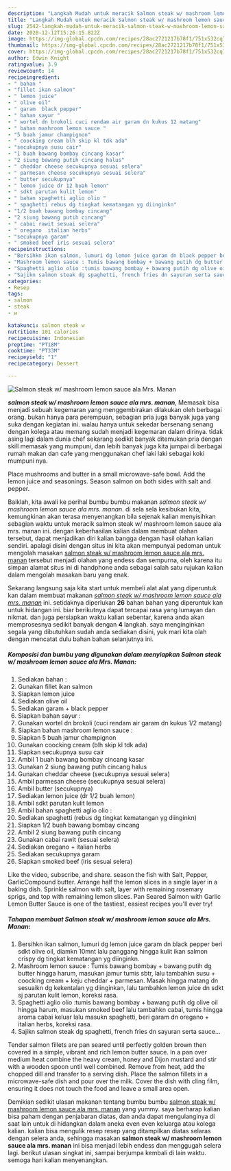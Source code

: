 ```yaml
---
description: "Langkah Mudah untuk meracik Salmon steak w/ mashroom lemon sauce ala Mrs. Manan yang Lezat Sekali"
title: "Langkah Mudah untuk meracik Salmon steak w/ mashroom lemon sauce ala Mrs. Manan yang Lezat Sekali"
slug: 2542-langkah-mudah-untuk-meracik-salmon-steak-w-mashroom-lemon-sauce-ala-mrs-manan-yang-lezat-sekali
date: 2020-12-12T15:26:15.822Z
image: https://img-global.cpcdn.com/recipes/28ac2721217b78f1/751x532cq70/salmon-steak-w-mashroom-lemon-sauce-ala-mrs-manan-foto-resep-utama.jpg
thumbnail: https://img-global.cpcdn.com/recipes/28ac2721217b78f1/751x532cq70/salmon-steak-w-mashroom-lemon-sauce-ala-mrs-manan-foto-resep-utama.jpg
cover: https://img-global.cpcdn.com/recipes/28ac2721217b78f1/751x532cq70/salmon-steak-w-mashroom-lemon-sauce-ala-mrs-manan-foto-resep-utama.jpg
author: Edwin Knight
ratingvalue: 3.9
reviewcount: 14
recipeingredient:
- " bahan "
- "fillet ikan salmon"
- " lemon juice"
- " olive oil"
- " garam  black pepper"
- " bahan sayur "
- " wortel dn brokoli cuci rendam air garam dn kukus 12 matang"
- " bahan mashroom lemon sauce "
- "5 buah jamur champignon"
- " coocking cream blh skip kl tdk ada"
- "secukupnya susu cair"
- "1 buah bawang bombay cincang kasar"
- "2 siung bawang putih cincang halus"
- " cheddar cheese secukupnya sesuai selera"
- " parmesan cheese secukupnya sesuai selera"
- " butter secukupnya"
- " lemon juice dr 12 buah lemon"
- " sdkt parutan kulit lemon"
- " bahan spaghetti aglio olio "
- " spaghetti rebus dg tingkat kematangan yg diinginkn"
- "1/2 buah bawang bombay cincang"
- "2 siung bawang putih cincang"
- " cabai rawit sesuai selera"
- " oregano  italian herbs"
- "secukupnya garam"
- " smoked beef iris sesuai selera"
recipeinstructions:
- "Bersihkn ikan salmon, lumuri dg lemon juice garam dn black pepper beri sdkt olive oil, diamkn 10mnt lalu panggang hingga kulit ikan salmon crispy dg tingkat kematangan yg diinginkn."
- "Mashroom lemon sauce : Tumis bawang bombay + bawang putih dg butter hingga harum, masukan jamur tumis sbtr, lalu tambahkn susu + coocking cream + keju cheddar + parmesan. Masak hingga matang dn sesuaikn dg kekentalan yg diinginkan, lalu tambahkn lemon juice dn sdkt sj parutan kulit lemon, koreksi rasa."
- "Spaghetti aglio olio :tumis bawang bombay + bawang putih dg olive oil hingga harum, masukan smoked beef lalu tambahkn cabai, tumis hingga aroma cabai keluar lalu masukn spaghetti, beri garam dn oregano + italian herbs, koreksi rasa."
- "Sajikn salmon steak dg spaghetti, french fries dn sayuran serta sauce..."
categories:
- Resep
tags:
- salmon
- steak
- w

katakunci: salmon steak w 
nutrition: 101 calories
recipecuisine: Indonesian
preptime: "PT18M"
cooktime: "PT33M"
recipeyield: "1"
recipecategory: Dessert

---
```



![Salmon steak w/ mashroom lemon sauce ala Mrs. Manan](https://img-global.cpcdn.com/recipes/28ac2721217b78f1/751x532cq70/salmon-steak-w-mashroom-lemon-sauce-ala-mrs-manan-foto-resep-utama.jpg)

<b><i>salmon steak w/ mashroom lemon sauce ala mrs. manan</i></b>, Memasak bisa menjadi sebuah kegemaran yang menggembirakan dilakukan oleh berbagai orang. bukan hanya para perempuan, sebagian pria juga banyak juga yang suka dengan kegiatan ini. walau hanya untuk sekedar bersenang senang dengan kolega atau memang sudah menjadi kegemaran dalam dirinya. tidak asing lagi dalam dunia chef sekarang sedikit banyak ditemukan pria dengan skill memasak yang mumpuni, dan lebih banyak juga kita jumpai di berbagai rumah makan dan cafe yang menggunakan chef laki laki sebagai koki mumpuni nya.

Place mushrooms and butter in a small microwave-safe bowl. Add the lemon juice and seasonings. Season salmon on both sides with salt and pepper.

Baiklah, kita awali ke perihal bumbu bumbu makanan <i>salmon steak w/ mashroom lemon sauce ala mrs. manan</i>. di sela sela kesibukan kita, kemungkinan akan terasa menyenangkan bila sejenak kalian menyisihkan sebagian waktu untuk meracik salmon steak w/ mashroom lemon sauce ala mrs. manan ini. dengan keberhasilan kalian dalam membuat olahan tersebut, dapat menjadikan diri kalian bangga dengan hasil olahan kalian sendiri. apalagi disini dengan situs ini kita akan mempunyai pedoman untuk mengolah masakan <u>salmon steak w/ mashroom lemon sauce ala mrs. manan</u> tersebut menjadi olahan yang endess dan sempurna, oleh karena itu simpan alamat situs ini di handphone anda sebagai salah satu rujukan kalian dalam mengolah masakan baru yang enak.


Sekarang langsung saja kita start untuk membeli alat alat yang diperuntuk kan dalam membuat makanan <u><i>salmon steak w/ mashroom lemon sauce ala mrs. manan</i></u> ini. setidaknya diperlukan <b>26</b> bahan bahan yang diperuntuk kan untuk hidangan ini. biar berikutnya dapat tercapai rasa yang lumayan dan nikmat. dan juga persiapkan waktu kalian sebentar, karena anda akan memprosesnya sedikit banyak dengan <b>4</b> langkah. saya menginginkan segala yang dibutuhkan sudah anda sediakan disini, yuk mari kita olah dengan mencatat dulu bahan bahan selanjutnya ini.

<!--inarticleads1-->

##### Komposisi dan bumbu yang digunakan dalam menyiapkan Salmon steak w/ mashroom lemon sauce ala Mrs. Manan:

1. Sediakan  bahan :
1. Gunakan fillet ikan salmon
1. Siapkan  lemon juice
1. Sediakan  olive oil
1. Sediakan  garam + black pepper
1. Siapkan  bahan sayur :
1. Gunakan  wortel dn brokoli (cuci rendam air garam dn kukus 1/2 matang)
1. Siapkan  bahan mashroom lemon sauce :
1. Siapkan 5 buah jamur champignon
1. Gunakan  coocking cream (blh skip kl tdk ada)
1. Siapkan secukupnya susu cair
1. Ambil 1 buah bawang bombay cincang kasar
1. Gunakan 2 siung bawang putih cincang halus
1. Gunakan  cheddar cheese (secukupnya sesuai selera)
1. Ambil  parmesan cheese (secukupnya sesuai selera)
1. Ambil  butter (secukupnya)
1. Sediakan  lemon juice (dr 1/2 buah lemon)
1. Ambil  sdkt parutan kulit lemon
1. Ambil  bahan spaghetti aglio olio :
1. Sediakan  spaghetti (rebus dg tingkat kematangan yg diinginkn)
1. Siapkan 1/2 buah bawang bombay cincang
1. Ambil 2 siung bawang putih cincang
1. Gunakan  cabai rawit (sesuai selera)
1. Sediakan  oregano + italian herbs
1. Sediakan secukupnya garam
1. Siapkan  smoked beef (iris sesuai selera)


Like the video, subscribe, and share. season the fish with Salt, Pepper, GarlicCompound butter. Arrange half the lemon slices in a single layer in a baking dish. Sprinkle salmon with salt, layer with remaining rosemary sprigs, and top with remaining lemon slices. Pan Seared Salmon with Garlic Lemon Butter Sauce is one of the tastiest, easiest recipes you&#39;ll ever try! 

<!--inarticleads2-->

##### Tahapan membuat Salmon steak w/ mashroom lemon sauce ala Mrs. Manan:

1. Bersihkn ikan salmon, lumuri dg lemon juice garam dn black pepper beri sdkt olive oil, diamkn 10mnt lalu panggang hingga kulit ikan salmon crispy dg tingkat kematangan yg diinginkn.
1. Mashroom lemon sauce : Tumis bawang bombay + bawang putih dg butter hingga harum, masukan jamur tumis sbtr, lalu tambahkn susu + coocking cream + keju cheddar + parmesan. Masak hingga matang dn sesuaikn dg kekentalan yg diinginkan, lalu tambahkn lemon juice dn sdkt sj parutan kulit lemon, koreksi rasa.
1. Spaghetti aglio olio :tumis bawang bombay + bawang putih dg olive oil hingga harum, masukan smoked beef lalu tambahkn cabai, tumis hingga aroma cabai keluar lalu masukn spaghetti, beri garam dn oregano + italian herbs, koreksi rasa.
1. Sajikn salmon steak dg spaghetti, french fries dn sayuran serta sauce...


Tender salmon fillets are pan seared until perfectly golden brown then covered in a simple, vibrant and rich lemon butter sauce. In a pan over medium heat combine the heavy cream, honey and Dijon mustard and stir with a wooden spoon until well combined. Remove from heat, add the chopped dill and transfer to a serving dish. Place the salmon fillets in a microwave-safe dish and pour over the milk. Cover the dish with cling film, ensuring it does not touch the food and leave a small area open. 

Demikian sedikit ulasan makanan tentang bumbu bumbu <u>salmon steak w/ mashroom lemon sauce ala mrs. manan</u> yang yummy. saya berharap kalian bisa paham dengan penjabaran diatas, dan anda dapat mengulanginya di saat lain untuk di hidangkan dalam aneka even even keluarga atau kolega kalian. kalian bisa mengulik resep resep yang ditampilkan diatas selaras dengan selera anda, sehingga masakan <b>salmon steak w/ mashroom lemon sauce ala mrs. manan</b> ini bisa menjadi lebih endess dan menggugah selera lagi. berikut ulasan singkat ini, sampai berjumpa kembali di lain waktu. semoga hari kalian menyenangkan.
